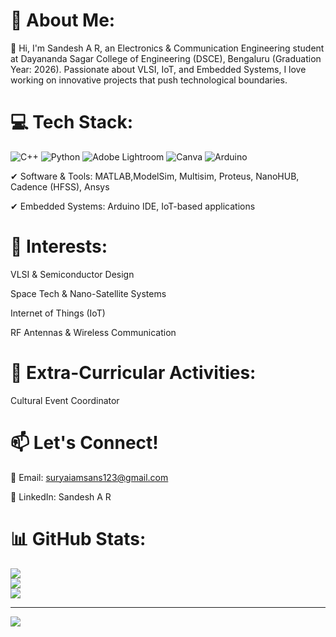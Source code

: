 # 💫 About Me: 
 👋 Hi, I'm Sandesh A R, an Electronics & Communication Engineering student at Dayananda Sagar College of Engineering (DSCE), Bengaluru (Graduation Year: 2026). Passionate about VLSI, IoT, and Embedded Systems, I love working on innovative projects that push technological boundaries.

# 💻 Tech Stack:
 
 ![C++](https://img.shields.io/badge/c++-%2300599C.svg?style=flat&logo=c%2B%2B&logoColor=white) ![Python](https://img.shields.io/badge/python-3670A0?style=flat&logo=python&logoColor=ffdd54) ![Adobe Lightroom](https://img.shields.io/badge/Adobe%20Lightroom-31A8FF.svg?style=flat&logo=Adobe%20Lightroom&logoColor=white) ![Canva](https://img.shields.io/badge/Canva-%2300C4CC.svg?style=flat&logo=Canva&logoColor=white) ![Arduino](https://img.shields.io/badge/-Arduino-00979D?style=flat&logo=Arduino&logoColor=white) 

 ✔ Software & Tools: MATLAB,ModelSim, Multisim, Proteus, NanoHUB, Cadence (HFSS), Ansys

 ✔ Embedded Systems: Arduino IDE, IoT-based applications



# 🎯 Interests:

 VLSI & Semiconductor Design

 Space Tech & Nano-Satellite Systems

 Internet of Things (IoT)

 RF Antennas & Wireless Communication

# 📌 Extra-Curricular Activities:

  Cultural Event Coordinator

# 📫 Let's Connect!
 📩 Email: suryaiamsans123@gmail.com
 
 🔗 LinkedIn: Sandesh A R

# 📊 GitHub Stats:
![](https://github-readme-stats.vercel.app/api?username=sandesh-ar&theme=dark&hide_border=false&include_all_commits=false&count_private=false)<br/>
![](https://github-readme-streak-stats.herokuapp.com/?user=sandesh-ar&theme=dark&hide_border=false)<br/>
![](https://github-readme-stats.vercel.app/api/top-langs/?username=sandesh-ar&theme=dark&hide_border=false&include_all_commits=false&count_private=false&layout=compact)

---
[![](https://visitcount.itsvg.in/api?id=sandesh-ar&icon=0&color=0)](https://visitcount.itsvg.in)
